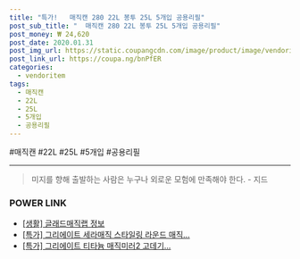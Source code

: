 ```yaml
--- 
title: "특가!   매직캔 280 22L 봉투 25L 5개입 공용리필" 
post_sub_title: "  매직캔 280 22L 봉투 25L 5개입 공용리필" 
post_money: ₩ 24,620 
post_date: 2020.01.31 
post_img_url: https://static.coupangcdn.com/image/product/image/vendoritem/2018/03/05/3000064327/6340ff90-857c-488b-99b1-93fd640a4e32.jpg 
post_link_url: https://coupa.ng/bnPfER 
categories: 
  - vendoritem 
tags: 
  - 매직캔 
  - 22L 
  - 25L 
  - 5개입 
  - 공용리필 
--- 
```

  #매직캔 #22L #25L #5개입 #공용리필 
<hr> 

> 미지를 향해 출발하는 사람은 누구나 외로운 모험에 만족해야 한다. - 지드 


### POWER LINK

* <a href="https://blog.naver.com/sakai111/221758414717" target="_blank"> [생활] 글래드매직랩 정보 </a>
* <a href="https://blog.naver.com/sakai111/221790089762" target="_blank">[특가] 그리에이트 세라매직 스타일링 라운드 매직...</a>
* <a href="https://blog.naver.com/an0733/221789841913" target="_blank">[특가] 그리에이트 티타늄 매직미러2 고데기...</a>
